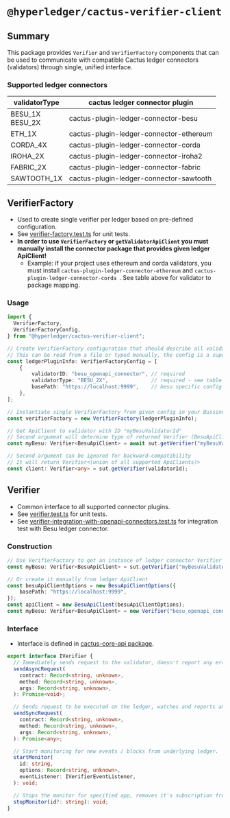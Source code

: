# `@hyperledger/cactus-verifier-client`

## Summary

This package provides `Verifier` and `VerifierFactory` components that can be used to communicate with compatible Cactus ledger connectors (validators) through single, unified interface.

### Supported ledger connectors

| validatorType        | cactus ledger connector plugin          |
| -------------------- | --------------------------------------- |
| BESU_1X<br />BESU_2X | cactus-plugin-ledger-connector-besu     |
| ETH_1X               | cactus-plugin-ledger-connector-ethereum |
| CORDA_4X             | cactus-plugin-ledger-connector-corda    |
| IROHA_2X             | cactus-plugin-ledger-connector-iroha2   |
| FABRIC_2X            | cactus-plugin-ledger-connector-fabric   |
| SAWTOOTH_1X          | cactus-plugin-ledger-connector-sawtooth |

## VerifierFactory

- Used to create single verifier per ledger based on pre-defined configuration.
- See [verifier-factory.test.ts](../cactus-verifier-client/src/test/typescript/unit/verifier-factory.test.ts) for unit tests.
- **In order to use `VerifierFactory` or `getValidatorApiClient` you must manually install the connector package that provides given ledger ApiClient!**
  - Example: if your project uses ethereum and corda validators, you must install `cactus-plugin-ledger-connector-ethereum` and `cactus-plugin-ledger-connector-corda `. See table above for validator to package mapping.

### Usage

```typescript
import {
  VerifierFactory,
  VerifierFactoryConfig,
} from "@hyperledger/cactus-verifier-client";

// Create VerifierFactory configuration that should describe all validators we want to connect to.
// This can be read from a file or typed manually, the config is a superset of cactus-common-example-server ledger plugin config.
const ledgerPluginInfo: VerifierFactoryConfig = [
    {
        validatorID: "besu_openapi_connector", // required
        validatorType: "BESU_2X",              // required - see table above for supported validator types
        basePath: "https://localhost:9999",    // besu specific config
    },
];

// Instantiate single VerifierFactory from given config in your Bussiness Logic Plugin.
const verifierFactory = new VerifierFactory(ledgerPluginInfo);

// Get ApiClient to validator with ID "myBesuValidatorId"
// Second argument will determine type of returned Verifier (BesuApiClient in this case)
const myBesu: Verifier<BesuApiClient> = await sut.getVerifier("myBesuValidatorId", "BESU_1X"))

// Second argument can be ignored for backward-compatibility
// It will return Verifier<(union of all supported ApiClients)>
const client: Verifier<any> = sut.getVerifier(validatorId);
```

## Verifier

- Common interface to all supported connector plugins.
- See [verifier.test.ts](../cactus-verifier-client/src/test/typescript/unit/verifier.test.ts) for unit tests.
- See [verifier-integration-with-openapi-connectors.test.ts](../cactus-test-api-client/src/test/typescript/integration/verifier-integration-with-openapi-connectors.test.ts) for integration test with Besu ledger connector.

### Construction

```typescript
// Use VerifierFactory to get an instance of ledger connector Verifier
const myBesu: Verifier<BesuApiClient> = sut.getVerifier("myBesuValidatorId", "BESU_1X"))

// Or create it manually from ledger ApiClient
const besuApiClientOptions = new BesuApiClientOptions({
    basePath: "https://localhost:9999",
});
const apiClient = new BesuApiClient(besuApiClientOptions);
const myBesu: Verifier<BesuApiClient> = new Verifier("besu_openapi_connector", apiClient, "info");
```

### Interface

- Interface is defined in [cactus-core-api package](../cactus-core-api/src/main/typescript/client/i-verifier.ts).

```typescript
export interface IVerifier {
  // Immediately sends request to the validator, doesn't report any error or responses.
  sendAsyncRequest(
    contract: Record<string, unknown>,
    method: Record<string, unknown>,
    args: Record<string, unknown>,
  ): Promise<void>;

  // Sends request to be executed on the ledger, watches and reports any error and the response from a ledger.
  sendSyncRequest(
    contract: Record<string, unknown>,
    method: Record<string, unknown>,
    args: Record<string, unknown>,
  ): Promise<any>;

  // Start monitoring for new events / blocks from underlying ledger.
  startMonitor(
    id: string,
    options: Record<string, unknown>,
    eventListener: IVerifierEventListener,
  ): void;

  // Stops the monitor for specified app, removes it's subscription from internal storage.
  stopMonitor(id?: string): void;
}
```
